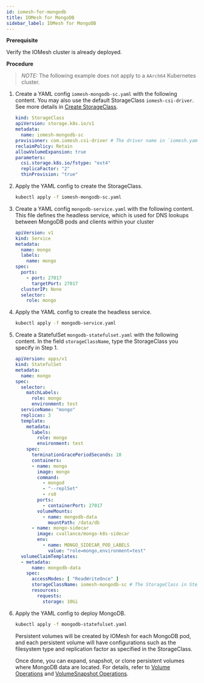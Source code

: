 ```yaml
---
id: iomesh-for-mongodb
title: IOMesh for MongoDB
sidebar_label: IOMesh for MongoDB
---
```



**Prerequisite**

Verify the IOMesh cluster is already deployed.

**Procedure**

> _NOTE:_ The following example does not apply to a `AArch64` Kubernetes cluster.

1. Create a YAML config `iomesh-mongodb-sc.yaml` with the following content.  You may also use the default StorageClass `iomesh-csi-driver`. See more details in [Create StorageClass](../volume-operations/create-storageclass).

    ```yaml
    kind: StorageClass
    apiVersion: storage.k8s.io/v1
    metadata:
      name: iomesh-mongodb-sc
    provisioner: com.iomesh.csi-driver # The driver name in `iomesh.yaml`.
    reclaimPolicy: Retain
    allowVolumeExpansion: true
    parameters:
      csi.storage.k8s.io/fstype: "ext4"
      replicaFactor: "2"
      thinProvision: "true"
    ```

2. Apply the YAML config to create the StorageClass. 

    ```bash
    kubectl apply -f iomesh-mongodb-sc.yaml
    ```

3. Create a YAML config `mongodb-service.yaml` with the following content. This file defines the headless service, which is used for DNS lookups between MongoDB pods and clients within your cluster

    ```yaml
    apiVersion: v1
    kind: Service
    metadata:
      name: mongo
      labels:
        name: mongo
    spec:
      ports:
        - port: 27017
          targetPort: 27017
      clusterIP: None
      selector:
        role: mongo
    ```

4. Apply the YAML config to create the headless service.

    ```bash
    kubectl apply -f mongodb-service.yaml
    ```

5. Create a StatefulSet `mongodb-statefulset.yaml` with the following content. In the field `storageClassName`, type the StorageClass you specify in Step 1.

    ```yaml
    apiVersion: apps/v1
    kind: StatefulSet
    metadata:
      name: mongo
    spec:
      selector:
        matchLabels:
          role: mongo
          environment: test
      serviceName: "mongo"
      replicas: 3
      template:
        metadata:
          labels:
            role: mongo
            environment: test
        spec:
          terminationGracePeriodSeconds: 10
          containers:
          - name: mongo
            image: mongo
            command:
              - mongod
              - "--replSet"
              - rs0
            ports:
              - containerPort: 27017
            volumeMounts:
              - name: mongodb-data
                mountPath: /data/db
          - name: mongo-sidecar
            image: cvallance/mongo-k8s-sidecar
            env:
              - name: MONGO_SIDECAR_POD_LABELS
                value: "role=mongo,environment=test"
      volumeClaimTemplates:
      - metadata:
          name: mongodb-data
        spec:
          accessModes: [ "ReadWriteOnce" ]
          storageClassName: iomesh-mongodb-sc # The StorageClass in Step 1.
          resources:
            requests:
              storage: 10Gi
    ```

6. Apply the YAML config to deploy MongoDB.

    ```bash
    kubectl apply -f mongodb-statefulset.yaml
    ```

    Persistent volumes will be created by IOMesh for each MongoDB pod, and each persistent volume will have configurations such as the filesystem type and replication factor as specified in the StorageClass.

    Once done, you can expand, snapshot, or clone persistent volumes where MongoDB data are located. For details, refer to [Volume Operations](../volume-operations/expand-pv) and [VolumeSnapshot Operations](../volumesnapshot-operations/restore-volumesnapshot).
